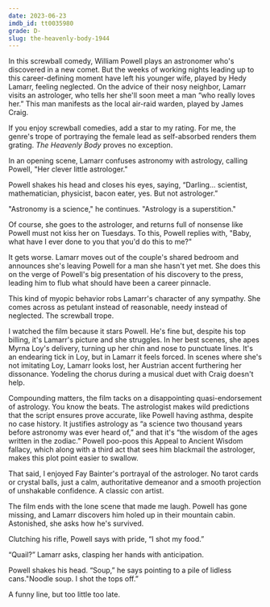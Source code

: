 ```yaml
---
date: 2023-06-23
imdb_id: tt0035980
grade: D-
slug: the-heavenly-body-1944
---
```


In this screwball comedy, William Powell plays an astronomer who's discovered in a new comet. But the weeks of working nights leading up to this career-defining moment have left his younger wife, played by Hedy Lamarr, feeling neglected. On the advice of their nosy neighbor, Lamarr visits an astrologer, who tells her she'll soon meet a man “who really loves her.” This man manifests as the local air-raid warden, played by James Craig.

<!-- end -->

If you enjoy screwball comedies, add a star to my rating. For me, the genre's trope of portraying the female lead as self-absorbed renders them grating. _The Heavenly Body_ proves no exception.

In an opening scene, Lamarr confuses astronomy with astrology, calling Powell, "Her clever little astrologer."

Powell shakes his head and closes his eyes, saying, “Darling... scientist, mathematician, physicist, bacon eater, yes. But not astrologer.”

"Astronomy is a science," he continues. "Astrology is a superstition."

Of course, she goes to the astrologer, and returns full of nonsense like Powell must not kiss her on Tuesdays. To this, Powell replies with, "Baby, what have I ever done to you that you'd do this to me?"

It gets worse. Lamarr moves out of the couple's shared bedroom and announces she's leaving Powell for a man she hasn't yet met. She does this on the verge of Powell's big presentation of his discovery to the press, leading him to flub what should have been a career pinnacle.

This kind of myopic behavior robs Lamarr's character of any sympathy. She comes across as petulant instead of reasonable, needy instead of neglected. The screwball trope.

I watched the film because it stars Powell. He's fine but, despite his top billing, it's Lamarr's picture and she struggles. In her best scenes, she apes Myrna Loy's delivery, turning up her chin and nose to punctuate lines. It's an endearing tick in Loy, but in Lamarr it feels forced. In scenes where she's not imitating Loy, Lamarr looks lost, her Austrian accent furthering her dissonance. Yodeling the chorus during a musical duet with Craig doesn't help.

Compounding matters, the film tacks on a disappointing quasi-endorsement of astrology. You know the beats. The astrologist makes wild predictions that the script ensures prove accurate, like Powell having asthma, despite no case history. It justifies astrology as “a science two thousand years before astronomy was ever heard of,” and that it's “the wisdom of the ages written in the zodiac.” Powell poo-poos this Appeal to Ancient Wisdom fallacy, which along with a third act that sees him blackmail the astrologer, makes this plot point easier to swallow.

That said, I enjoyed Fay Bainter's portrayal of the astrologer. No tarot cards or crystal balls, just a calm, authoritative demeanor and a smooth projection of unshakable confidence. A classic con artist.

The film ends with the lone scene that made me laugh. Powell has gone missing, and Lamarr discovers him holed up in their mountain cabin. Astonished, she asks how he's survived.

Clutching his rifle, Powell says with pride, “I shot my food.”

“Quail?” Lamarr asks, clasping her hands with anticipation.

Powell shakes his head. “Soup,” he says pointing to a pile of lidless cans."Noodle soup. I shot the tops off.”

A funny line, but too little too late.
